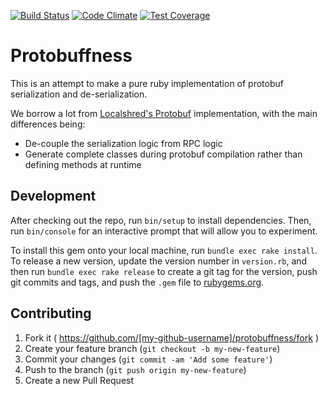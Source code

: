 [![Build Status](https://travis-ci.org/moneydesktop/protobuffness.svg?branch=master)](https://travis-ci.org/moneydesktop/protobuffness)
[![Code Climate](https://codeclimate.com/github/moneydesktop/protobuffness/badges/gpa.svg)](https://codeclimate.com/github/moneydesktop/protobuffness)
[![Test Coverage](https://codeclimate.com/github/moneydesktop/protobuffness/badges/coverage.svg)](https://codeclimate.com/github/moneydesktop/protobuffness)

# Protobuffness

This is an attempt to make a pure ruby implementation of protobuf serialization and de-serialization.

We borrow a lot from [Localshred's Protobuf](https://github.com/localshred/protobuf) implementation, with the main differences being:

* De-couple the serialization logic from RPC logic
* Generate complete classes during protobuf compilation rather than defining methods at runtime

## Development

After checking out the repo, run `bin/setup` to install dependencies. Then, run `bin/console` for an interactive prompt that will allow you to experiment.

To install this gem onto your local machine, run `bundle exec rake install`. To release a new version, update the version number in `version.rb`, and then run `bundle exec rake release` to create a git tag for the version, push git commits and tags, and push the `.gem` file to [rubygems.org](https://rubygems.org).

## Contributing

1. Fork it ( https://github.com/[my-github-username]/protobuffness/fork )
2. Create your feature branch (`git checkout -b my-new-feature`)
3. Commit your changes (`git commit -am 'Add some feature'`)
4. Push to the branch (`git push origin my-new-feature`)
5. Create a new Pull Request
